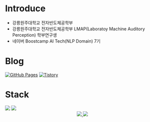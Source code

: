 # Introduce

- 강릉원주대학교 전자반도체공학부
- 강릉원주대학교 전자반도체공학부 LMAP(Laboratoy Machine Auditory Perception) 학부연구생
- 네이버 Boostcamp AI Tech(NLP Domain) 7기



# Blog
[![GitHub Pages](https://img.shields.io/badge/githubpages-222222?style=for-the-badge&logo=githubpages&logoColor=white)](https://koreannn.github.io/)
[![Tistory](https://img.shields.io/badge/Tistory-000000?style=for-the-badge&logo=Tistory&logoColor=white)](https://dailyreord.tistory.com/m/?fbclid=PAAaYCvpx2K65tX_HJHIweCvNgcrvX5UQmvWiWXV7lCDMJbp1NA-5Vq6LBmkY)




# Stack

<img src="https://img.shields.io/badge/C-A8B9CC?style=for-the-badge&logo=C&logoColor=white">
<img src="https://img.shields.io/badge/Python-3776AB?style=for-the-badge&logo=Python&logoColor=white">



<div align=center>
  <a href="mailto:ghdtjdwo5@gmail.com">
    <img src="https://img.shields.io/badge/Gmail-EA4335?style=for-the-badge&logo=Gmail&logoColor=white">
  </a>
    <a href="[https:](https://www.linkedin.com/in/onny-t-0769282b8/)">
      <img src="https://img.shields.io/badge/LinkedIn-0A66C2?style=for-the-badge&logo=LinkedIn&logoColor=white">
    </a>
</div>


<!--
**koreannn/koreannn** is a ✨ _special_ ✨ repository because its `README.md` (this file) appears on your GitHub profile.

Here are some ideas to get you started:

- 🔭 I’m currently working on ...
- 🌱 I’m currently learning ...
- 👯 I’m looking to collaborate on ...
- 🤔 I’m looking for help with ...
- 💬 Ask me about ...
- 📫 How to reach me: ...
- 😄 Pronouns: ...
- ⚡ Fun fact: ...
-->

